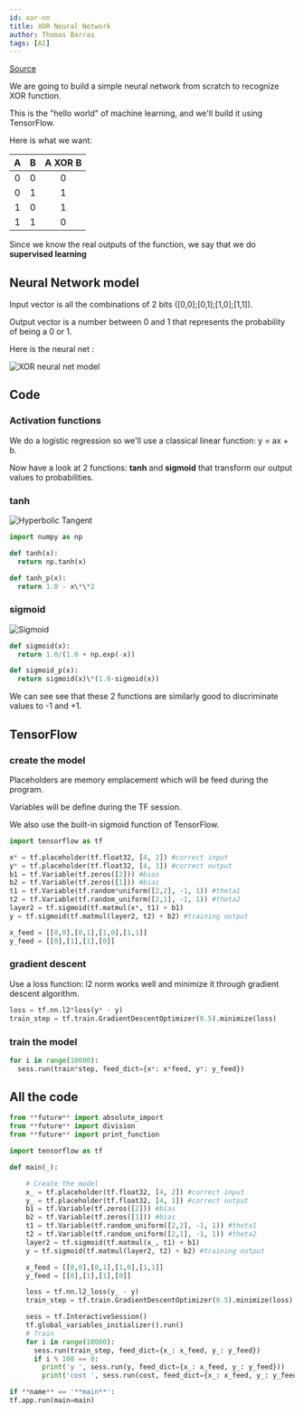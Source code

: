 ```yaml
---
id: xor-nn
title: XOR Neural Network
author: Thomas Barras
tags: [AI]
---
```


[Source](https://github.com/exced/xor_neural_net)

We are going to build a simple neural network from scratch to recognize XOR function.

This is the "hello world" of machine learning, and we'll build it using TensorFlow.

<!--truncate-->

Here is what we want:

|  A  |  B  | A XOR B |
| :-: | :-: | :-----: |
|  0  |  0  |    0    |
|  0  |  1  |    1    |
|  1  |  0  |    1    |
|  1  |  1  |    0    |

Since we know the real outputs of the function, we say that we do <b>supervised learning</b>

## Neural Network model

Input vector is all the combinations of 2 bits ([0,0];[0,1];[1,0];[1,1]).

Output vector is a number between 0 and 1 that represents the probability of being a 0 or 1.

Here is the neural net :

![XOR neural net model](/img/2016-12-15-xor-nn/xor_nn_model.png)

## Code

### Activation functions

We do a logistic regression so we'll use a classical linear function: y = ax + b.

Now have a look at 2 functions: **tanh** and **sigmoid** that transform our output values to probabilities.

### tanh

![Hyperbolic Tangent](https://upload.wikimedia.org/wikipedia/commons/thumb/8/87/Hyperbolic_Tangent.svg/1200px-Hyperbolic_Tangent.svg.png)

```python
import numpy as np

def tanh(x):
  return np.tanh(x)

def tanh_p(x):
  return 1.0 - x\*\*2
```

### sigmoid

![Sigmoid](https://upload.wikimedia.org/wikipedia/commons/9/9d/Sigmoide.PNG)

```python
def sigmoid(x):
  return 1.0/(1.0 + np.exp(-x))

def sigmoid_p(x):
  return sigmoid(x)\*(1.0-sigmoid(x))
```

We can see see that these 2 functions are similarly good to discriminate values to -1 and +1.

## TensorFlow

### create the model

Placeholders are memory emplacement which will be feed during the program.

Variables will be define during the TF session.

We also use the built-in sigmoid function of TensorFlow.

```python
import tensorflow as tf

x* = tf.placeholder(tf.float32, [4, 2]) #correct input
y* = tf.placeholder(tf.float32, [4, 1]) #correct output
b1 = tf.Variable(tf.zeros([2])) #bias
b2 = tf.Variable(tf.zeros([1])) #bias
t1 = tf.Variable(tf.random*uniform([2,2], -1, 1)) #theta1
t2 = tf.Variable(tf.random_uniform([2,1], -1, 1)) #theta2
layer2 = tf.sigmoid(tf.matmul(x*, t1) + b1)
y = tf.sigmoid(tf.matmul(layer2, t2) + b2) #training output

x_feed = [[0,0],[0,1],[1,0],[1,1]]
y_feed = [[0],[1],[1],[0]]
```

### gradient descent

Use a loss function: l2 norm works well and minimize it through gradient descent algorithm.

```python
loss = tf.nn.l2*loss(y* - y)
train_step = tf.train.GradientDescentOptimizer(0.5).minimize(loss)
```

### train the model

```python
for i in range(10000):
  sess.run(train*step, feed_dict={x*: x*feed, y*: y_feed})
```

## All the code

```python
from **future** import absolute_import
from **future** import division
from **future** import print_function

import tensorflow as tf

def main(_):

    # Create the model
    x_ = tf.placeholder(tf.float32, [4, 2]) #correct input
    y_ = tf.placeholder(tf.float32, [4, 1]) #correct output
    b1 = tf.Variable(tf.zeros([2])) #bias
    b2 = tf.Variable(tf.zeros([1])) #bias
    t1 = tf.Variable(tf.random_uniform([2,2], -1, 1)) #theta1
    t2 = tf.Variable(tf.random_uniform([2,1], -1, 1)) #theta2
    layer2 = tf.sigmoid(tf.matmul(x_, t1) + b1)
    y = tf.sigmoid(tf.matmul(layer2, t2) + b2) #training output

    x_feed = [[0,0],[0,1],[1,0],[1,1]]
    y_feed = [[0],[1],[1],[0]]

    loss = tf.nn.l2_loss(y_ - y)
    train_step = tf.train.GradientDescentOptimizer(0.5).minimize(loss)

    sess = tf.InteractiveSession()
    tf.global_variables_initializer().run()
    # Train
    for i in range(10000):
      sess.run(train_step, feed_dict={x_: x_feed, y_: y_feed})
      if i % 100 == 0:
        print('y ', sess.run(y, feed_dict={x_: x_feed, y_: y_feed}))
        print('cost ', sess.run(cost, feed_dict={x_: x_feed, y_: y_feed}))

if **name** == '**main**':
tf.app.run(main=main)
```

